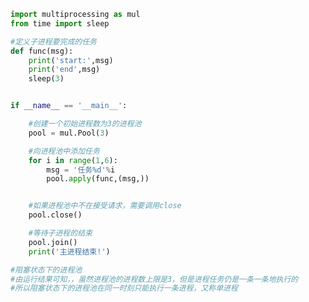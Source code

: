 
<BlogInfo id="517" title="9.进程池的使用阻塞状态的" author="白日梦想猿" pv=0 read_times=0 pre_cost_time="0分25秒" category="并发编程" tag_list="['并发编程']" create_time="2020.04.30 16:15:53" update_time="2020.04.30 16:19:17" />

```python
import multiprocessing as mul
from time import sleep

#定义子进程要完成的任务
def func(msg):
    print('start:',msg)
    print('end',msg)
    sleep(3)


if __name__ == '__main__':

    #创建一个初始进程数为3的进程池
    pool = mul.Pool(3)

    #向进程池中添加任务
    for i in range(1,6):
        msg = '任务%d'%i
        pool.apply(func,(msg,))


    #如果进程池中不在接受请求，需要调用close
    pool.close()

    #等待子进程的结束
    pool.join()
    print('主进程结束!')

#阻塞状态下的进程池
#由运行结果可知，，虽然进程池的进程数上限是3，但是进程任务仍是一条一条地执行的
#所以阻塞状态下的进程池在同一时刻只能执行一条进程，又称单进程








```
